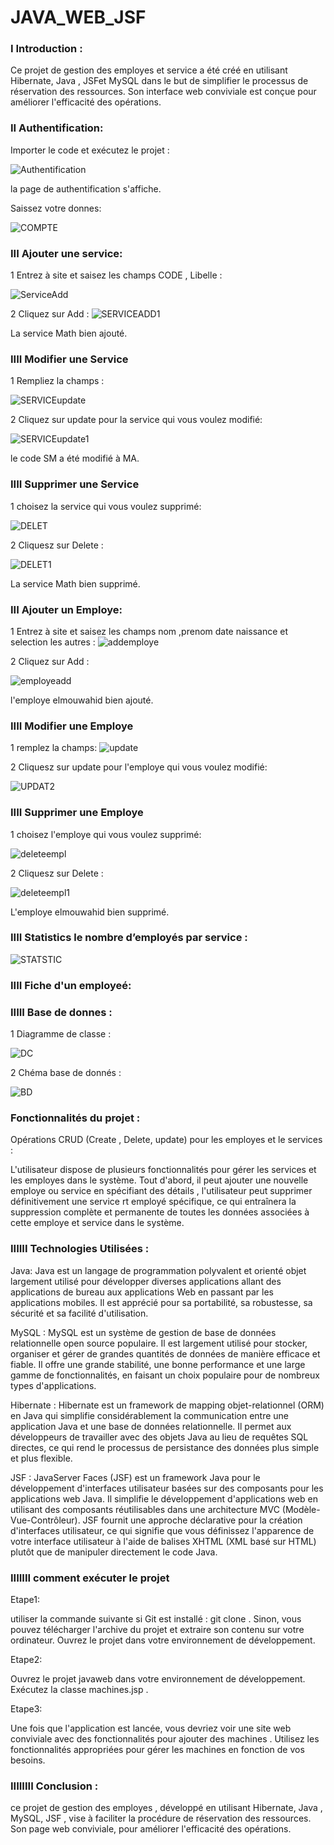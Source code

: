 # JAVA_WEB_JSF

### I Introduction :

   Ce projet de gestion des employes et service a été créé en utilisant Hibernate, Java , JSFet MySQL dans le but de simplifier le processus de réservation des ressources. Son interface web conviviale est conçue pour améliorer l'efficacité des opérations.
 
### II Authentification:

Importer le code et exécutez le projet  :

![Authentification](https://github.com/ELMOUWAHID-AYOUB/JAVA_WEB_JSP/assets/130571009/61912da9-3149-4788-8605-033b4fb69aab)

la page de authentification s'affiche.

Saissez votre donnes:

![COMPTE](https://github.com/ELMOUWAHID-AYOUB/JAVA_WEB_JSP/assets/130571009/42dd002c-7dc7-468a-9a87-c5feb7e4ab0a)




### III Ajouter une service:

1 Entrez à site et saisez les champs CODE , Libelle  :

![ServiceAdd](https://github.com/ELMOUWAHID-AYOUB/JAVA_WEB_JSP/assets/130571009/aa6b00d5-4fab-43e1-addc-aa37601a0c8d)

2 Cliquez sur Add :
![SERVICEADD1](https://github.com/ELMOUWAHID-AYOUB/JAVA_WEB_JSP/assets/130571009/fd2d470e-fd36-4708-bd8f-6751167a5b4b)


La service Math bien ajouté.

###  IIII Modifier une Service

1  Rempliez la champs :

![SERVICEupdate](https://github.com/ELMOUWAHID-AYOUB/JAVA_WEB_JSP/assets/130571009/5d4236bf-4be2-4337-9253-684d31943a81)

2 Cliquez  sur update pour  la service qui vous voulez modifié:

![SERVICEupdate1](https://github.com/ELMOUWAHID-AYOUB/JAVA_WEB_JSP/assets/130571009/e0b0dd41-a979-4d10-b1b9-c7ade19beeec)

le code SM a été modifié à MA.

###  IIII Supprimer une Service

1  choisez la service qui vous voulez supprimé:


![DELET](https://github.com/ELMOUWAHID-AYOUB/JSF/assets/130571009/c8f3de27-d893-47a1-8549-d24f18b856a2)


2 Cliquesz  sur Delete :


![DELET1](https://github.com/ELMOUWAHID-AYOUB/JSF/assets/130571009/36ce7c31-cc00-4c14-9d7a-20f2fa19ff43)

La service Math bien supprimé.


### III Ajouter un  Employe:

1 Entrez à site et saisez les champs nom ,prenom date naissance et selection les autres :
![addemploye](https://github.com/ELMOUWAHID-AYOUB/JSF/assets/130571009/dfa0c304-f413-4da0-86c8-aa526ec8baf7)


2 Cliquez sur Add :

![employeadd](https://github.com/ELMOUWAHID-AYOUB/JSF/assets/130571009/f9fe0479-f78e-4d8f-8b86-6215b6e294df)


l'employe elmouwahid bien ajouté.

###  IIII Modifier une Employe

1  remplez la champs:
![update](https://github.com/ELMOUWAHID-AYOUB/JSF/assets/130571009/50e5ee1a-766d-48d5-9d18-698b369d1d17)


2 Cliquesz  sur update  pour l'employe qui vous voulez modifié:


![UPDAT2](https://github.com/ELMOUWAHID-AYOUB/JSF/assets/130571009/3b39f956-50ee-4783-b459-91616a3d7522)

###  IIII Supprimer une Employe

1  choisez l'employe qui vous voulez supprimé:


![deleteempl](https://github.com/ELMOUWAHID-AYOUB/JSF/assets/130571009/62990982-ce94-4607-b6a6-3aab9cfcc21b)


2 Cliquesz  sur Delete :

![deleteempl1](https://github.com/ELMOUWAHID-AYOUB/JSF/assets/130571009/57f74745-3a5f-4217-8cb2-71ddecd07acf)

L'employe elmouwahid  bien supprimé.


### IIII Statistics le nombre d’employés par service :

![STATSTIC](https://github.com/ELMOUWAHID-AYOUB/JSF/assets/130571009/780cfd6f-4026-4175-97b2-46bcd6e67c61)


### IIII Fiche d'un employeé:

### IIIII Base de donnes :

1 Diagramme de classe :

![DC](https://github.com/ELMOUWAHID-AYOUB/JAVA_WEB_JSP/assets/130571009/6edcfce6-b5ea-4b15-a7b9-3471dd0850a5)



2 Chéma base de donnés :

![BD](https://github.com/ELMOUWAHID-AYOUB/JAVA_WEB_JSP/assets/130571009/c60f4f83-ec60-4264-a88b-4523592645fa)

###  Fonctionnalités du projet :

 Opérations CRUD (Create , Delete, update) pour les employes et le services :

   L'utilisateur dispose de plusieurs fonctionnalités pour gérer les services et les employes dans le système. Tout d'abord, il peut ajouter une nouvelle employe ou service en spécifiant des détails , l'utilisateur peut supprimer définitivement une service rt employé spécifique, ce qui entraînera la suppression complète et permanente de toutes les données associées à cette employe et service  dans le système.

### IIIIII Technologies Utilisées :

Java: Java est un langage de programmation polyvalent et orienté objet largement utilisé pour développer diverses applications allant des applications de bureau aux applications Web en passant par les applications mobiles. Il est apprécié pour sa portabilité, sa robustesse, sa sécurité et sa facilité d'utilisation.

MySQL : MySQL est un système de gestion de base de données relationnelle open source populaire. Il est largement utilisé pour stocker, organiser et gérer de grandes quantités de données de manière efficace et fiable. Il offre une grande stabilité, une bonne performance et une large gamme de fonctionnalités, en faisant un choix populaire pour de nombreux types d'applications.

Hibernate : Hibernate est un framework de mapping objet-relationnel (ORM) en Java qui simplifie considérablement la communication entre une application Java et une base de données relationnelle. Il permet aux développeurs de travailler avec des objets Java au lieu de requêtes SQL directes, ce qui rend le processus de persistance des données plus simple et plus flexible.

JSF : 
JavaServer Faces (JSF) est un framework Java pour le développement d'interfaces utilisateur basées sur des composants pour les applications web Java. Il simplifie le développement d'applications web en utilisant des composants réutilisables dans une architecture MVC (Modèle-Vue-Contrôleur). JSF fournit une approche déclarative pour la création d'interfaces utilisateur, ce qui signifie que vous définissez l'apparence de votre interface utilisateur à l'aide de balises XHTML (XML basé sur HTML) plutôt que de manipuler directement le code Java.

###  IIIIIII comment exécuter le projet 

Etape1:

utiliser la commande suivante si Git est installé : git clone <lien-du-projet>.
Sinon, vous pouvez télécharger l'archive du projet et extraire son contenu sur votre ordinateur.
Ouvrez le projet  dans votre environnement de développement.

Etape2:

Ouvrez le projet javaweb dans votre environnement de développement.
Exécutez la classe machines.jsp .

Etape3:

Une fois que l'application  est lancée, vous devriez voir une site web conviviale avec des fonctionnalités pour ajouter des machines .
Utilisez les fonctionnalités appropriées pour gérer les machines  en fonction de vos besoins.

### IIIIIIII Conclusion :

 ce projet de gestion des employes , développé en utilisant Hibernate, Java , MySQL, JSF , vise à faciliter la procédure de réservation des ressources. Son page web conviviale, pour améliorer l'efficacité des opérations.





